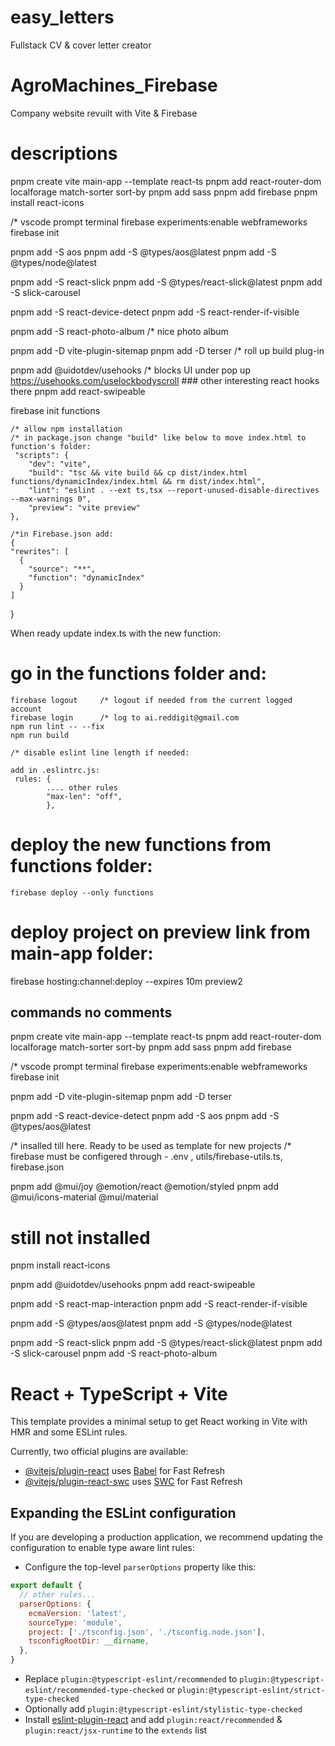 # easy_letters
Fullstack CV &amp; cover letter creator 


# AgroMachines_Firebase

Company website revuilt with Vite &amp; Firebase

# descriptions 
pnpm create vite main-app --template react-ts
pnpm add react-router-dom localforage match-sorter sort-by
pnpm add sass
pnpm add firebase
pnpm install react-icons


/* vscode prompt terminal
firebase experiments:enable webframeworks 
firebase init

pnpm add -S aos
pnpm add -S @types/aos@latest
pnpm add -S @types/node@latest

pnpm add -S react-slick
pnpm add -S @types/react-slick@latest
pnpm add -S slick-carousel


pnpm add -S react-device-detect
pnpm add -S react-render-if-visible  


pnpm add -S react-photo-album /* nice photo album 

pnpm add -D vite-plugin-sitemap
pnpm add -D terser  /* roll up build plug-in

pnpm add @uidotdev/usehooks  /* blocks UI under pop up https://usehooks.com/uselockbodyscroll ### other interesting react hooks there 
pnpm add react-swipeable

firebase init functions

    /* allow npm installation 
    /* in package.json change "build" like below to move index.html to function's folder:
     "scripts": {
        "dev": "vite",
        "build": "tsc && vite build && cp dist/index.html functions/dynamicIndex/index.html && rm dist/index.html",
        "lint": "eslint . --ext ts,tsx --report-unused-disable-directives --max-warnings 0",
        "preview": "vite preview"
    },

    /*in Firebase.json add:
    {
    "rewrites": [
      {
        "source": "**",
        "function": "dynamicIndex"
      }
    ]
} 

When ready update index.ts with the new function:

# go in the functions folder and: 

    firebase logout     /* logout if needed from the current logged account
    firebase login      /* log to ai.reddigit@gmail.com
    npm run lint -- --fix
    npm run build

    /* disable eslint line length if needed:

    add in .eslintrc.js:
     rules: {
            .... other rules
            "max-len": "off",
            },

# deploy the new functions from functions folder:
    firebase deploy --only functions

# deploy project on preview link from main-app folder:

firebase hosting:channel:deploy --expires 10m preview2



## commands no comments

pnpm create vite main-app --template react-ts
pnpm add react-router-dom localforage match-sorter sort-by
pnpm add sass
pnpm add firebase

 /* vscode prompt terminal
firebase experiments:enable webframeworks
firebase init

pnpm add -D vite-plugin-sitemap
pnpm add -D terser

pnpm add -S react-device-detect
pnpm add -S aos
pnpm add -S @types/aos@latest

/* insalled till here. Ready to be used as template for new projects
/* firebase must be configered through - .env , utils/firebase-utils.ts, firebase.json

pnpm add @mui/joy @emotion/react @emotion/styled
pnpm add @mui/icons-material @mui/material
<!-- pnpm add --save-dev @mui/system -->

# still not installed

pnpm install react-icons

pnpm add @uidotdev/usehooks
pnpm add react-swipeable

pnpm add -S react-map-interaction
pnpm add -S react-render-if-visible  


pnpm add -S @types/aos@latest
pnpm add -S @types/node@latest

pnpm add -S react-slick
pnpm add -S @types/react-slick@latest
pnpm add -S slick-carousel
pnpm add -S react-photo-album











# React + TypeScript + Vite

This template provides a minimal setup to get React working in Vite with HMR and some ESLint rules.

Currently, two official plugins are available:

- [@vitejs/plugin-react](https://github.com/vitejs/vite-plugin-react/blob/main/packages/plugin-react/README.md) uses [Babel](https://babeljs.io/) for Fast Refresh
- [@vitejs/plugin-react-swc](https://github.com/vitejs/vite-plugin-react-swc) uses [SWC](https://swc.rs/) for Fast Refresh

## Expanding the ESLint configuration

If you are developing a production application, we recommend updating the configuration to enable type aware lint rules:

- Configure the top-level `parserOptions` property like this:

```js
export default {
  // other rules...
  parserOptions: {
    ecmaVersion: 'latest',
    sourceType: 'module',
    project: ['./tsconfig.json', './tsconfig.node.json'],
    tsconfigRootDir: __dirname,
  },
}
```

- Replace `plugin:@typescript-eslint/recommended` to `plugin:@typescript-eslint/recommended-type-checked` or `plugin:@typescript-eslint/strict-type-checked`
- Optionally add `plugin:@typescript-eslint/stylistic-type-checked`
- Install [eslint-plugin-react](https://github.com/jsx-eslint/eslint-plugin-react) and add `plugin:react/recommended` & `plugin:react/jsx-runtime` to the `extends` list
